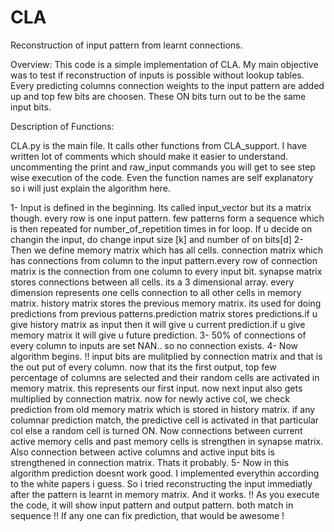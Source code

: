 CLA
===

Reconstruction of input pattern from learnt connections.

Overview:
  This code is a simple implementation of CLA. My main objective was to test if reconstruction of inputs is 
  possible without lookup tables. Every predicting columns connection weights to the input pattern are added up 
  and top few bits are choosen. These ON bits turn out to be the same input bits.
  
Description of Functions:

  CLA.py is the main file. It calls other functions from CLA_support. I have written lot of comments which should make 
  it easier to understand. uncommenting the print and raw_input commands you will get to see step wise execution of the
  code.
  Even the function names are self explanatory so i will just explain the algorithm here.
  
  1-  Input is defined in the beginning. Its called input_vector but its a matrix though. every row is one input pattern.
      few patterns form a sequence which is then repeated for number_of_repetition times in for loop.
      If u decide on changin the input, do change input size [k] and  number of on bits[d]
  2-  Then we define memory matrix which has all cells. connection matrix which has connections from column to the input
      pattern.every row of connection matrix is the connection from one column to every input bit. synapse matrix 
      stores connections between all cells. its a 3 dimensional array. every dimension represents one cells connection to
      all other cells in memory matrix. history matrix stores the previous memory matrix. its used for doing predictions
      from previous patterns.prediction matrix stores predictions.if u give history matrix as input then it will give u 
      current prediction.if u give memory matrix it will give u future prediction.
  3-  50% of connections of every column to inputs are set NAN.. so no connection exists.
  4-  Now algorithm begins. !! input bits are mulitplied by connection matrix and that is the out put of every column.
      now that its the first output, top few percentage of columns are selected and their random cells are activated in 
      memory matrix. this represents our first input. now next input also gets multiplied by connection matrix.
      now for newly active col, we check prediction from old memory matrix which is stored in history matrix. if any 
      columnar prediction match, the predictive cell is activated in that particular col else a random cell is turned ON.
      Now connections between current active memory cells and past memory cells is strengthen in synapse matrix. Also
      connection between active columns and active input bits is strengthened in connection matrix. Thats it probably.
  5-  Now in this algorithm prediction doesnt work good. I implemented everythin according to the white papers i guess.
      So i tried reconstructing the input immediatly after the pattern is learnt in memory matrix. And it works. !! As 
      you execute the code, it will show input pattern and output pattern. both match in sequence !!
      If any one can fix prediction, that would be awesome !
      
      
